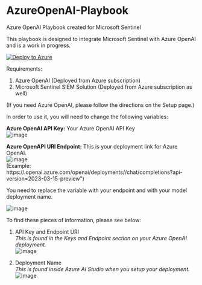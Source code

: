 # AzureOpenAI-Playbook
Azure OpenAI Playbook created for Microsoft Sentinel

This playbook is designed to integrate Microsoft Sentinel with Azure OpenAI and is a work in progress.

[![Deploy to Azure](https://aka.ms/deploytoazurebutton)](https://portal.azure.com/#create/Microsoft.Template/uri/https%3A%2F%2Fraw.githubusercontent.com%2Fml58158%2FAzureOpenAI-Playbook%2Fmain%2Fazuredeploy.json)

Requirements:

1. Azure OpenAI (Deployed from Azure subscription)
2. Microsoft Sentinel SIEM Solution (Deployed from Azure subscription as well)

(If you need Azure OpenAI, please follow the directions on the Setup page.)

In order to use it, you will need to change the following variables:

<b>Azure OpenAI API Key:</b> Your Azure OpenAI API Key<br>
![image](https://github.com/ml58158/AzureOpenAI-Playbook/assets/11156002/284542ec-2e90-4f40-b9bd-db67f4a8181c)

<b>Azure OpenAPI URI Endpoint:</b> This is your deployment link for Azure OpenAI.<br>
![image](https://github.com/ml58158/AzureOpenAI-Playbook/assets/11156002/83e6b402-f5a4-4eef-9c46-8771ec25b170) <br>
(Example: https://<myopenai>.openai.azure.com/openai/deployments/<deploymentname>/chat/completions?api-version=2023-03-15-preview")

You need to replace the <myopenai> variable with your endpoint and <deploymentname> with your model deployment name.

![image](https://github.com/ml58158/AzureOpenAI-Playbook/assets/11156002/ee7f7cf0-4b97-42b4-8d46-1dc2ee04a371)

To find these pieces of information, please see below:<br>
1. API Key and Endpoint URI<br>
*This is found in the Keys and Endpoint section on your Azure OpenAI deployment.* <br>
![image](https://github.com/ml58158/AzureOpenAI-Playbook/assets/11156002/a42db8e4-f9fe-4037-bb5c-cee6ba57a42c) <br>

2. Deployment Name <br>
*This is found inside Azure AI Studio when you setup your deployment.* <br>
![image](https://github.com/ml58158/AzureOpenAI-Playbook/assets/11156002/2c915ffe-4a23-4731-be96-bcd87315a36c)
